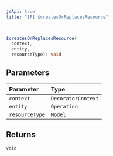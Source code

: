 ```yaml
---
jsApi: true
title: "[F] $createsOrReplacesResource"

---
```

```ts
$createsOrReplacesResource(
  context,
  entity,
  resourceType): void
```

## Parameters

| Parameter | Type |
| :------ | :------ |
| `context` | `DecoratorContext` |
| `entity` | `Operation` |
| `resourceType` | `Model` |

## Returns

`void`

